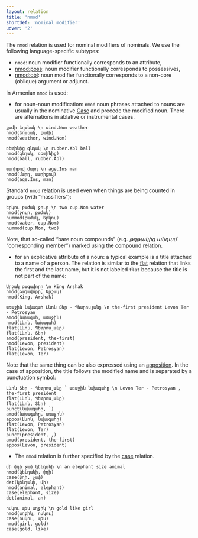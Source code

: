 ```yaml
---
layout: relation
title: 'nmod'
shortdef: 'nominal modifier'
udver: '2'
---
```


The `nmod` relation is used for nominal modifiers of nominals. We use the following language-specific subtypes:

* `nmod`: noun modifier functionally corresponds to an attribute,
* [nmod:poss](): noun modifier functionally corresponds to possessives,
* [nmod:obl](): noun modifier functionally corresponds to a non-core (oblique) argument or adjunct.

In Armenian `nmod` is used:

* for noun-noun modification: `nmod` noun phrases attached to nouns are usually in the nominative [Case]() and precede the modified noun. There are alternations in ablative or instrumental cases.

~~~ sdparse
քամի եղանակ \n wind.Nom weather
nmod(եղանակ, քամի)
nmod(weather, wind.Nom)
~~~

~~~ sdparse
ռետինից գնդակ \n rubber.Abl ball
nmod(գնդակ, ռետինից)
nmod(ball, rubber.Abl)
~~~

~~~ sdparse
տարիքով մարդ \n age.Ins man
nmod(մարդ, տարիքով)
nmod(age.Ins, man)
~~~

Standard `nmod` relation is used even when things are being counted in groups (with “massifiers”):

~~~ sdparse
երկու բաժակ ջուր \n two cup.Nom water
nmod(ջուր, բաժակ)
nummod(բաժակ, երկու)
nmod(water, cup.Nom)
nummod(cup.Nom, two)
~~~

Note, that so-called “bare noun compounds” (e.g. _թղթակից անդամ&nbsp;_ “corresponding member”) marked using the [compound]() relation.

* for an explicative attribute of a noun: a typical example is a title attached to a name of a person. The relation is similar to the [flat]() relation that links the first and the last name, but it is not labeled `flat` because the title is not part of the name:

~~~ sdparse
Արշակ թագավորը \n King Arshak 
nmod(թագավորը, Արշակ)
nmod(King, Arshak)
~~~

~~~ sdparse
առաջին նախագահ Լևոն Տեր - Պետրոսյանը \n the-first president Levon Ter - Petrosyan 
amod(նախագահ, առաջին)
nmod(Լևոն, նախագահ)
flat(Լևոն, Պետրոսյանը)
flat(Լևոն, Տեր)
amod(president, the-first)
nmod(Levon, president)
flat(Levon, Petrosyan)
flat(Levon, Ter)
~~~

Note that the same thing can be also expressed using an [apposition](appos).
In the case of apposition, the title follows the modified name and is separated by a punctuation symbol:

~~~ sdparse
Լևոն Տեր - Պետրոսյանը ՝ առաջին նախագահը \n Levon Ter - Petrosyan , the-first president
flat(Լևոն, Պետրոսյանը)
flat(Լևոն, Տեր)
punct(նախագահը, ՝)
amod(նախագահը, առաջին)
appos(Լևոն, նախագահը)
flat(Levon, Petrosyan)
flat(Levon, Ter)
punct(president, ,)
amod(president, the-first)
appos(Levon, president)
~~~

* The `nmod` relation is further specified by the [case]() relation.

~~~ sdparse
մի փղի չափ կենդանի \n an elephant size animal
nmod(կենդանի, փղի)
case(փղի, չափ)
det(կենդանի, մի)
nmod(animal, elephant)
case(elephant, size)
det(animal, an)
~~~

~~~ sdparse
ոսկու պես աղջիկ \n gold like girl
nmod(աղջիկ, ոսկու)
case(ոսկու, պես)
nmod(girl, gold)
case(gold, like)
~~~
